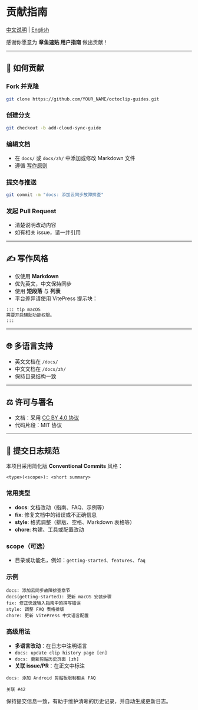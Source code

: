 # 贡献指南

[中文说明](./CONTRIBUTING.zh.md) | [English](./CONTRIBUTING.md)

感谢你愿意为 **章鱼速贴 用户指南** 做出贡献！

---

## 📌 如何贡献

### Fork 并克隆

 ```bash
 git clone https://github.com/YOUR_NAME/octoclip-guides.git
 ```

### 创建分支

 ```bash
 git checkout -b add-cloud-sync-guide
 ```

### 编辑文档

- 在 `docs/` 或 `docs/zh/` 中添加或修改 Markdown 文件
- 遵循 [写作原则](README.zh.md#✍️-写作原则)

### 提交与推送

 ```bash
 git commit -m "docs: 添加云同步故障排查"
 ```

### 发起 Pull Request

- 清楚说明改动内容
- 如有相关 issue，请一并引用

---

## ✍️ 写作风格

- 仅使用 **Markdown**
- 优先英文，中文保持同步
- 使用 **短段落** 与 **列表**
- 平台差异请使用 VitePress 提示块：

```md
::: tip macOS
需要开启辅助功能权限。
:::
```

---

## 🌐 多语言支持

- 英文文档在 `/docs/`
- 中文文档在 `/docs/zh/`
- 保持目录结构一致

---

## ⚖️ 许可与署名

- 文档：采用 [CC BY 4.0 协议](https://creativecommons.org/licenses/by/4.0/deed.zh)
- 代码片段：MIT 协议

---

## 📝 提交日志规范

本项目采用简化版 **Conventional Commits** 风格：

```plaintext
<type>(<scope>): <short summary>
```

### 常用类型

- **docs**: 文档改动（指南、FAQ、示例等）
- **fix**: 修复文档中的错误或不正确信息
- **style**: 格式调整（排版、空格、Markdown 表格等）
- **chore**: 构建、工具或配置改动

### scope（可选）

- 目录或功能名，例如：`getting-started`、`features`、`faq`

### 示例

```plaintext
docs: 添加云同步故障排查章节
docs(getting-started): 更新 macOS 安装步骤
fix: 修正快速输入指南中的拼写错误
style: 调整 FAQ 表格排版
chore: 更新 VitePress 中文语言配置
```

### 高级用法

- **多语言改动**：在日志中注明语言
- `docs: update clip history page [en]`
- `docs: 更新剪贴历史页面 [zh]`
- **关联 issue/PR**：在正文中标注

```plaintext
docs: 添加 Android 剪贴板限制相关 FAQ

关联 #42
```

保持提交信息一致，有助于维护清晰的历史记录，并自动生成更新日志。
